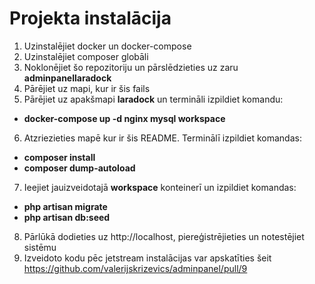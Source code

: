 # Projekta instalācija

1. Uzinstalējiet docker un docker-compose
2. Uzinstalējiet composer globāli
3. Noklonējiet šo repozitoriju un pārslēdzieties uz zaru **adminpanellaradock**
4. Pārējiet uz mapi, kur ir šis fails
5. Pārējiet uz apakšmapi **laradock** un termināli izpildiet komandu:
- **docker-compose up -d nginx mysql workspace**
6. Atzriezieties mapē kur ir šis README. Terminālī izpildiet komandas:
- **composer install**
- **composer dump-autoload**
7. Ieejiet jauizveidotajā **workspace** konteinerī un izpildiet komandas:
- **php artisan migrate**
- **php artisan db:seed** 
8. Pārlūkā dodieties uz http://localhost, piereģistrējieties un notestējiet sistēmu
9. Izveidoto kodu pēc jetstream instalācijas var apskatīties šeit https://github.com/valerijskrizevics/adminpanel/pull/9
